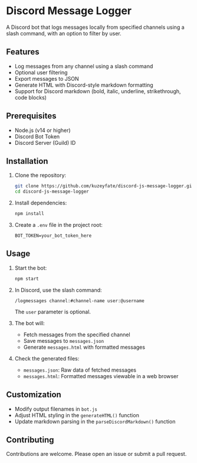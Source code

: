# Discord Message Logger

A Discord bot that logs messages locally from specified channels using a slash command, with an option to filter by user.

## Features

- Log messages from any channel using a slash command
- Optional user filtering
- Export messages to JSON
- Generate HTML with Discord-style markdown formatting
- Support for Discord markdown (bold, italic, underline, strikethrough, code blocks)

## Prerequisites

- Node.js (v14 or higher)
- Discord Bot Token
- Discord Server (Guild) ID

## Installation

1. Clone the repository:
   ```bash
   git clone https://github.com/kuzeyfate/discord-js-message-logger.git
   cd discord-js-message-logger
   ```

2. Install dependencies:
   ```bash
   npm install
   ```

3. Create a `.env` file in the project root:
   ```env
   BOT_TOKEN=your_bot_token_here
   ```

## Usage

1. Start the bot:
   ```bash
   npm start
   ```

2. In Discord, use the slash command:
   ```
   /logmessages channel:#channel-name user:@username
   ```
   The `user` parameter is optional.

3. The bot will:
   - Fetch messages from the specified channel
   - Save messages to `messages.json`
   - Generate `messages.html` with formatted messages

4. Check the generated files:
   - `messages.json`: Raw data of fetched messages
   - `messages.html`: Formatted messages viewable in a web browser

## Customization

- Modify output filenames in `bot.js`
- Adjust HTML styling in the `generateHTML()` function
- Update markdown parsing in the `parseDiscordMarkdown()` function

## Contributing

Contributions are welcome. Please open an issue or submit a pull request.
